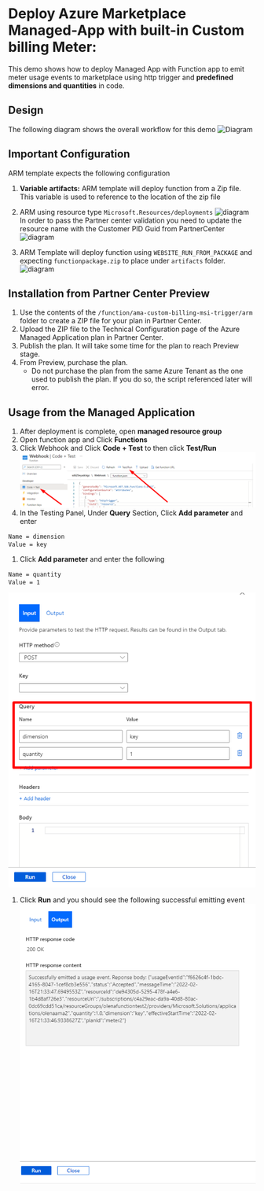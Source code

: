 # Deploy  Azure Marketplace Managed-App with built-in Custom billing Meter:

This demo shows how to deploy Managed App with Function app to emit meter usage events to marketplace using http trigger and  **predefined dimensions and quantities** in code.

## Design
The following diagram shows the overall workflow for this demo
![Diagram](./images/Diagram.png)


## Important Configuration
ARM template expects the following configuration
1. <b>Variable artifacts:</b> ARM template will deploy function from a Zip file. This variable is used to reference to the location of the zip file

1. ARM using resource type `Microsoft.Resources/deployments` 
![diagram](./images/Diagram2.png)
In order to pass the Partner center validation you need to update the resource name with the Customer PID Guid from PartnerCenter
![diagram](./images/Diagram3.png)

1. ARM Template will deploy function using `WEBSITE_RUN_FROM_PACKAGE` and expecting `functionpackage.zip` to place under `artifacts` folder.
![diagram](./images/Diagram4.png)



## Installation from Partner Center Preview

1. Use the contents of the `/function/ama-custom-billing-msi-trigger/arm` folder to create a ZIP file for your plan in Partner Center.
1. Upload the ZIP file to the Technical Configuration page of the Azure Managed Application plan in Partner Center.
1. Publish the plan. It will take some time for the plan to reach Preview stage.
1. From Preview, purchase the plan. 
    - Do not purchase the plan from the same Azure Tenant as the one used to publish the plan. If you do so, the script referenced later will error.
    

## Usage from the Managed Application

1. After deployment is complete, open **managed resource group** 
1. Open function app and Click **Functions**
1. Click Webhook  and Click **Code + Test** to then click **Test/Run**
![diagram](./images/Diagram7.png)
1. In the Testing Panel, Under **Query** Section, Click **Add parameter** and enter 
```
Name = dimension
Value = key
```
1.  Click **Add parameter** and enter the following
```
Name = quantity
Value = 1
```
![diagram](./images/Diagram8.png)

1. Click **Run** and you should see the following successful emitting event
![diagram](./images/Diagram9.png)

